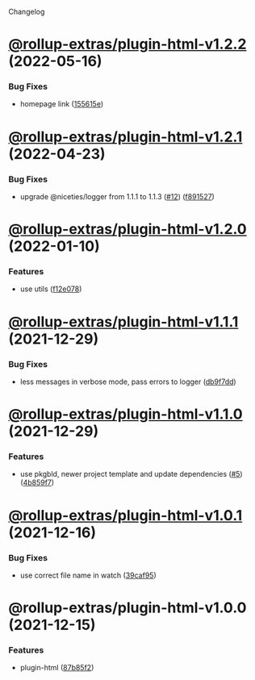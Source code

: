 Changelog

# [@rollup-extras/plugin-html-v1.2.2](https://github.com/kshutkin/rollup-extras/compare/@rollup-extras/plugin-html-v1.2.1...@rollup-extras/plugin-html-v1.2.2) (2022-05-16)


### Bug Fixes

* homepage link ([155615e](https://github.com/kshutkin/rollup-extras/commit/155615e0129e6247d45925589bd8133b56fc088d))

# [@rollup-extras/plugin-html-v1.2.1](https://github.com/kshutkin/rollup-extras/compare/@rollup-extras/plugin-html-v1.2.0...@rollup-extras/plugin-html-v1.2.1) (2022-04-23)


### Bug Fixes

* upgrade @niceties/logger from 1.1.1 to 1.1.3 ([#12](https://github.com/kshutkin/rollup-extras/issues/12)) ([f891527](https://github.com/kshutkin/rollup-extras/commit/f8915271fcdd3269f1b1b7336ec1128e37c6ad1b))

# [@rollup-extras/plugin-html-v1.2.0](https://github.com/kshutkin/rollup-extras/compare/@rollup-extras/plugin-html-v1.1.1...@rollup-extras/plugin-html-v1.2.0) (2022-01-10)


### Features

* use utils ([f12e078](https://github.com/kshutkin/rollup-extras/commit/f12e078b09d09c140a12f6a8d849976f35796485))

# [@rollup-extras/plugin-html-v1.1.1](https://github.com/kshutkin/rollup-extras/compare/@rollup-extras/plugin-html-v1.1.0...@rollup-extras/plugin-html-v1.1.1) (2021-12-29)


### Bug Fixes

* less messages in verbose mode, pass errors to logger ([db9f7dd](https://github.com/kshutkin/rollup-extras/commit/db9f7dd995c03c62031700771afa26e4e76cc475))

# [@rollup-extras/plugin-html-v1.1.0](https://github.com/kshutkin/rollup-extras/compare/@rollup-extras/plugin-html-v1.0.1...@rollup-extras/plugin-html-v1.1.0) (2021-12-29)


### Features

* use pkgbld, newer project template and update dependencies ([#5](https://github.com/kshutkin/rollup-extras/issues/5)) ([4b859f7](https://github.com/kshutkin/rollup-extras/commit/4b859f742269edf685548006ab6733884ad29910))

# [@rollup-extras/plugin-html-v1.0.1](https://github.com/kshutkin/rollup-extras/compare/@rollup-extras/plugin-html-v1.0.0...@rollup-extras/plugin-html-v1.0.1) (2021-12-16)


### Bug Fixes

* use correct file name in watch ([39caf95](https://github.com/kshutkin/rollup-extras/commit/39caf9584e0ec1a4831be28a878bc98ec117b6de))

# @rollup-extras/plugin-html-v1.0.0 (2021-12-15)


### Features

* plugin-html ([87b85f2](https://github.com/kshutkin/rollup-extras/commit/87b85f24429499e4d5cda687661e5bb4aa2abcb0))

